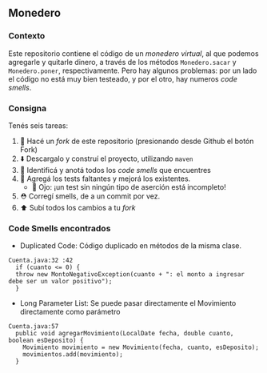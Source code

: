 ## Monedero

### Contexto

Este repositorio contiene el código de un _monedero virtual_, al que podemos agregarle y quitarle dinero, a través 
de los métodos `Monedero.sacar` y `Monedero.poner`, respectivamente. 
Pero hay algunos problemas: por un lado el código no está muy bien testeado, y por el otro, hay numeros _code smells_. 

### Consigna

Tenés seis tareas: 

 1. :fork_and_knife: Hacé un _fork_ de este repositorio (presionando desde Github el botón Fork)
 2. :arrow_down: Descargalo y construí el proyecto, utilizando `maven`
 2. :nose: Identificá y anotá todos los _code smells_ que encuentres 
 3. :test_tube: Agregá los tests faltantes y mejorá los existentes. 
     * :eyes: Ojo: ¡un test sin ningún tipo de aserción está incompleto!
 4. :rescue_worker_helmet: Corregí smells, de a un commit por vez. 
 5. :arrow_up: Subí todos los cambios a tu _fork_

### Code Smells encontrados

- Duplicated Code: Código duplicado en métodos de la misma clase.
```    
Cuenta.java:32 :42
  if (cuanto <= 0) {
  throw new MontoNegativoException(cuanto + ": el monto a ingresar debe ser un valor positivo");
  }
```

- Long Parameter List: Se puede pasar directamente el Movimiento directamente como parámetro
```
Cuenta.java:57
  public void agregarMovimiento(LocalDate fecha, double cuanto, boolean esDeposito) {
    Movimiento movimiento = new Movimiento(fecha, cuanto, esDeposito);
    movimientos.add(movimiento);
  }
```


  


